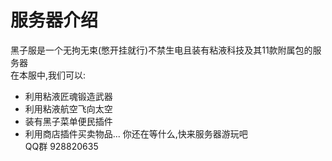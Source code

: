 # 服务器介绍
黑子服是一个无拘无束(憋开挂就行)不禁生电且装有粘液科技及其11款附属包的服务器<br>
在本服中,我们可以:
- 利用粘液匠魂锻造武器
- 利用粘液航空飞向太空
- 装有黑子菜单便民插件
- 利用商店插件买卖物品...
你还在等什么,快来服务器游玩吧<br>
QQ群 928820635